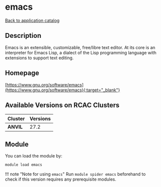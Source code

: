 # emacs

[Back to application catalog](../app_catalog.md)

## Description

Emacs is an extensible, customizable, free/libre text editor. At its core is an interpreter for Emacs Lisp, a dialect of the Lisp programming language with extensions to support text editing.

## Homepage

[https://www.gnu.org/software/emacs](https://www.gnu.org/software/emacs){:target="_blank"}

## Available Versions on RCAC Clusters

|Cluster|Versions|
|---|---|
**ANVIL**|27.2

## Module

You can load the module by:

```bash
module load emacs
```

!!! note "Note for using `emacs`"
    Run `module spider emacs` beforehand to check if this version requires any prerequisite modules.
